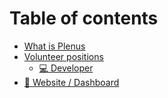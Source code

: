 # Table of contents

* [What is Plenus](README.md)
* [Volunteer positions](volunteer-positions/README.md)
  * [💻 Developer](volunteer-positions/developer.md)
* [🔗 Website / Dashboard](https://plenusbot.xyz)
